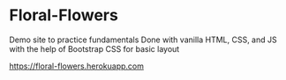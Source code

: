 # Floral-Flowers

Demo site to practice fundamentals
Done with vanilla HTML, CSS, and JS with the help of Bootstrap CSS for basic layout

https://floral-flowers.herokuapp.com
